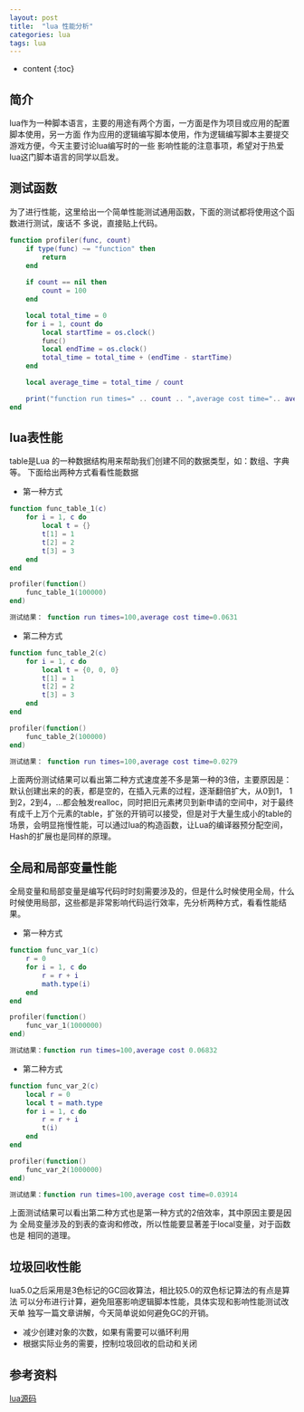 ```yaml
---
layout: post
title:  "lua 性能分析"
categories: lua
tags: lua
---
```


* content
{:toc}

## 简介

lua作为一种脚本语言，主要的用途有两个方面，一方面是作为项目或应用的配置脚本使用，另一方面
作为应用的逻辑编写脚本使用，作为逻辑编写脚本主要提交游戏方便，今天主要讨论lua编写时的一些
影响性能的注意事项，希望对于热爱lua这门脚本语言的同学以启发。

## 测试函数

为了进行性能，这里给出一个简单性能测试通用函数，下面的测试都将使用这个函数进行测试，废话不
多说，直接贴上代码。

```lua
function profiler(func, count)
    if type(func) ~= "function" then
        return
    end
    
    if count == nil then
        count = 100
    end

    local total_time = 0
    for i = 1, count do
        local startTime = os.clock()
        func()
        local endTime = os.clock()
        total_time = total_time + (endTime - startTime)
    end

    local average_time = total_time / count

    print("function run times=" .. count .. ",average cost time=".. average_time)
end
```

## lua表性能

table是Lua 的一种数据结构用来帮助我们创建不同的数据类型，如：数组、字典等。
下面给出两种方式看看性能数据

* 第一种方式

```lua
function func_table_1(c)
    for i = 1, c do
        local t = {}
        t[1] = 1
        t[2] = 2
        t[3] = 3
    end
end

profiler(function()
    func_table_1(100000)
end)

测试结果： function run times=100,average cost time=0.0631
```

* 第二种方式

```lua
function func_table_2(c)
    for i = 1, c do
        local t = {0, 0, 0}
        t[1] = 1
        t[2] = 2
        t[3] = 3
    end
end

profiler(function()
    func_table_2(100000)
end)

测试结果： function run times=100,average cost time=0.0279
```

上面两份测试结果可以看出第二种方式速度差不多是第一种的3倍，主要原因是：
默认创建出来的的表，都是空的，在插入元素的过程，逐渐翻倍扩大，从0到1， 1到2，2到4，...都会触发realloc，同时把旧元素拷贝到新申请的空间中，对于最终有成千上万个元素的table，扩张的开销可以接受，但是对于大量生成小的table的场景，会明显拖慢性能，可以通过lua的构造函数，让Lua的编译器预分配空间，Hash的扩展也是同样的原理。

## 全局和局部变量性能

全局变量和局部变量是编写代码时时刻需要涉及的，但是什么时候使用全局，什么时候使用局部，这些都是非常影响代码运行效率，先分析两种方式，看看性能结果。

* 第一种方式

```lua
function func_var_1(c)
    r = 0
    for i = 1, c do
        r = r + i
        math.type(i)
    end
end

profiler(function()
    func_var_1(1000000)
end)

测试结果：function run times=100,average cost 0.06832
```

* 第二种方式

```lua
function func_var_2(c)
    local r = 0
    local t = math.type
    for i = 1, c do
        r = r + i
        t(i)
    end
end

profiler(function()
    func_var_2(1000000)
end)

测试结果：function run times=100,average cost time=0.03914
```

上面测试结果可以看出第二种方式也是第一种方式的2倍效率，其中原因主要是因为
全局变量涉及的到表的查询和修改，所以性能要显著差于local变量，对于函数也是
相同的道理。

## 垃圾回收性能

lua5.0之后采用是3色标记的GC回收算法，相比较5.0的双色标记算法的有点是算法
可以分布进行计算，避免阻塞影响逻辑脚本性能，具体实现和影响性能测试改天单
独写一篇文章讲解，今天简单说如何避免GC的开销。

* 减少创建对象的次数，如果有需要可以循环利用
* 根据实际业务的需要，控制垃圾回收的启动和关闭

## 参考资料

[lua源码](https://github.com/lua/lua)
